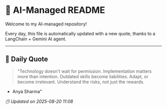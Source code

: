 # 🧠 AI-Managed README

Welcome to my AI-managed repository!

Every day, this file is automatically updated with a new quote, thanks to a LangChain + Gemini AI agent.

---

## 📅 Daily Quote

> "Technology doesn't wait for permission.
Implementation matters more than intention.
Outdated skills become liabilities.
Adapt, or become irrelevant.
Understand the risks, not just the rewards.
- Anya Sharma"

*🕒 Updated on 2025-08-20 11:08*